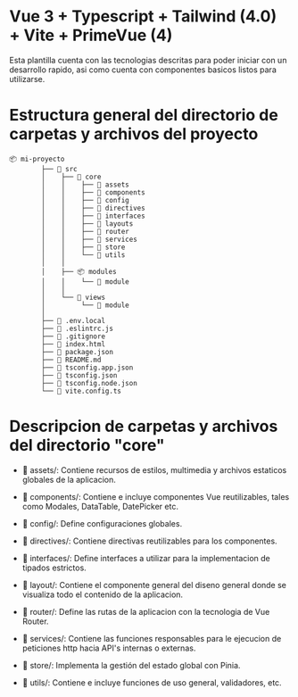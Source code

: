 # Vue 3 + Typescript + Tailwind (4.0) + Vite + PrimeVue (4)

Esta plantilla cuenta con las tecnologias descritas para poder iniciar con un desarrollo rapido, asi como cuenta con componentes
basicos listos para utilizarse.

# Estructura general del directorio de carpetas y archivos del proyecto

``` 
📦 mi-proyecto 
        ├── 📁 src 
        │    ├── 📁 core
        │    │    ├── 📁 assets  
        │    │    ├── 📁 components 
        │    │    ├── 📁 config
        │    │    ├── 📁 directives
        │    │    ├── 📁 interfaces
        │    │    ├── 📁 layouts
        │    │    ├── 📁 router
        │    │    ├── 📁 services
        │    │    ├── 📁 store
        │    │    └── 📁 utils 
        │    │      
        │    ├── 📦 modules    
        │    │    └── 📁 module
        │    │
        │    └── 📁 views
        │         └── 📁 module
        │    
        ├── 📄 .env.local
        ├── 📄 .eslintrc.js
        ├── 📄 .gitignore
        ├── 📄 index.html
        ├── 📄 package.json
        ├── 📄 README.md
        ├── 📄 tsconfig.app.json
        ├── 📄 tsconfig.json
        ├── 📄 tsconfig.node.json 
        └── 📄 vite.config.ts 
```

# Descripcion de carpetas y archivos del directorio "core"

* 📂 assets/: Contiene recursos de estilos, multimedia y archivos estaticos globales de la aplicacion.

* 📂 components/: Contiene e incluye componentes Vue reutilizables, tales como Modales, DataTable, DatePicker etc. 

* 📂 config/: Define configuraciones globales.

* 📂 directives/: Contiene directivas reutilizables para los componentes.

* 📂 interfaces/: Define interfaces a utilizar para la implementacion de tipados estrictos.

* 📂 layout/: Contiene el componente general del diseno general donde se visualiza todo el contenido de la aplicacion.

* 📂 router/: Define las rutas de la aplicacion con la tecnologia de Vue Router.

* 📂 services/: Contiene las funciones responsables para le ejecucion de peticiones http hacia API's internas o externas. 

* 📂 store/: Implementa la gestión del estado global con Pinia.

* 📂 utils/: Contiene e incluye funciones de uso general, validadores, etc. 


